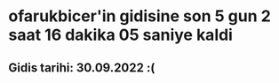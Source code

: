 # ofarukbicer'in gidisine son 5 gun 2 saat 16 dakika 05 saniye kaldi

## Gidis tarihi: 30.09.2022 :(